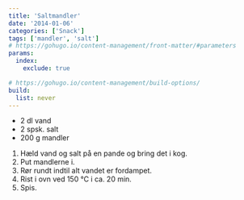 ```yaml
---
title: 'Saltmandler'
date: '2014-01-06'
categories: ['Snack']
tags: ['mandler', 'salt']
# https://gohugo.io/content-management/front-matter/#parameters
params:
  index:
    exclude: true

# https://gohugo.io/content-management/build-options/
build:
  list: never
---
```


* 2 dl vand
* 2 spsk. salt
* 200 g mandler

1. Hæld vand og salt på en pande og bring det i kog.
2. Put mandlerne i.
3. Rør rundt indtil alt vandet er fordampet.
4. Rist i ovn ved 150 ℃ i ca. 20 min.
5. Spis.
